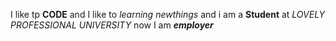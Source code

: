 I like tp **CODE** and I like to _learning newthings_ and i am a __Student__ at *LOVELY PROFESSIONAL UNIVERSITY* now I am __*employer*__
